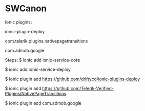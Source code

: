 # SWCanon


Ionic plugins:

ionic-plugin-deploy

com.telerik.plugins.nativepagetransitions

com.admob.google

Steps:
$ ionic add ionic-service-core

$ ionic add ionic-service-deploy

$ ionic plugin add https://github.com/driftyco/ionic-plugins-deploy

$ ionic plugin add https://github.com/Telerik-Verified-Plugins/NativePageTransitions

$ ionic plugin add com.admob.google
